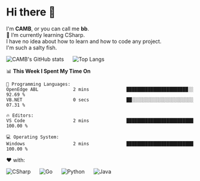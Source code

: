 # Hi there 👋
<!--
**CAMB-dev/CAMB-dev** is a ✨ _special_ ✨ repository because its `README.md` (this file) appears on your GitHub profile.

Here are some ideas to get you started:

- 🔭 I’m currently working on ...
- 🌱 I’m currently learning ...
- 👯 I’m looking to collaborate on ...
- 🤔 I’m looking for help with ...
- 💬 Ask me about ...
- 📫 How to reach me: ...
- 😄 Pronouns: ...
- ⚡ Fun fact: ...
-->
 I'm **CAMB**, or you can call me **bb**.  
 🌱 I’m currently learning CSharp.  
 I have no idea about how to learn and how to code any project.  
 I'm such a salty fish.
 
 
![CAMB's GitHub stats](https://github-readme-stats.vercel.app/api?username=CAMB-dev&show_icons=true&theme=tokyonight)
&nbsp;&nbsp;&nbsp;&nbsp;
![Top Langs](https://github-readme-stats.vercel.app/api/top-langs/?username=CAMB-dev&langs_count=5&theme=tokyonight)


<!--START_SECTION:waka-->
📊 **This Week I Spent My Time On** 

```text
💬 Programming Languages: 
OpenEdge ABL             2 mins              ███████████████████████░░   92.69 % 
VB.NET                   0 secs              ██░░░░░░░░░░░░░░░░░░░░░░░   07.31 % 

🔥 Editors: 
VS Code                  2 mins              █████████████████████████   100.00 % 

💻 Operating System: 
Windows                  2 mins              █████████████████████████   100.00 % 
```


<!--END_SECTION:waka-->


❤ with:

![CSharp](https://img.shields.io/badge/CSharp-%23512BD4?style=for-the-badge&logo=.net)
&nbsp;&nbsp;&nbsp;&nbsp;
![Go](https://img.shields.io/badge/Go-000000?style=for-the-badge&logo=go)
&nbsp;&nbsp;&nbsp;&nbsp;
![Python](https://img.shields.io/badge/Python-000000?style=for-the-badge&logo=python)
&nbsp;&nbsp;&nbsp;&nbsp;
![Java](https://img.shields.io/badge/Java-964B00?style=for-the-badge&logo=openjdk)
